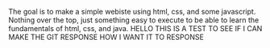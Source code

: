 The goal is to make a simple webiste using html, css, and some javascript. Nothing over the top, just something easy
to execute to be able to learn the fundamentals of html, css, and java.
HELLO THIS IS A TEST TO 
SEE IF I CAN MAKE THE GIT RESPONSE HOW I WANT IT TO RESPONSE